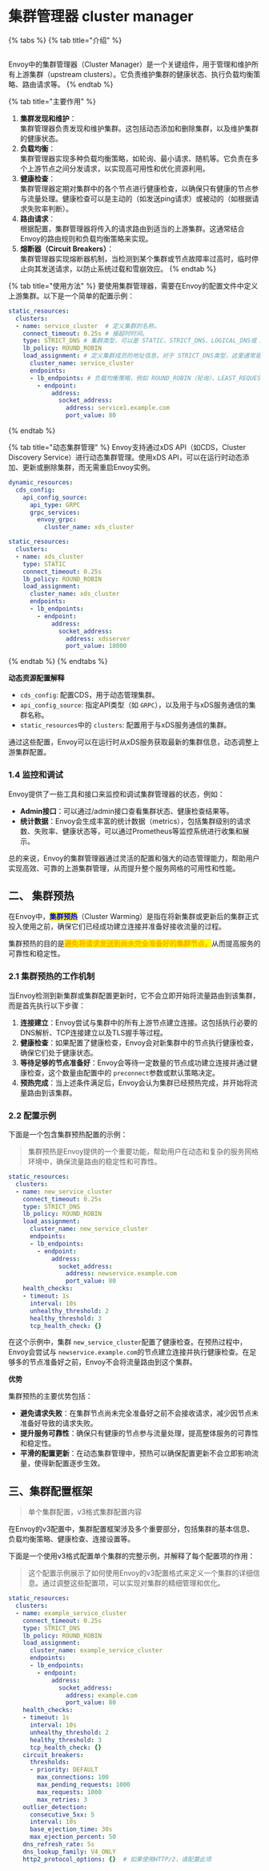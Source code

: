 # 集群管理器 cluster manager



{% tabs %}
{% tab title="介绍" %}
<figure><img src="../../../../.gitbook/assets/image (2) (1) (1) (1) (1) (1) (1) (1).png" alt=""><figcaption></figcaption></figure>

Envoy中的集群管理器（Cluster Manager）是一个关键组件，用于管理和维护所有上游集群（upstream clusters）。它负责维护集群的健康状态、执行负载均衡策略、路由请求等。
{% endtab %}

{% tab title="主要作用" %}
1. **集群发现和维护**：\
   集群管理器负责发现和维护集群。这包括动态添加和删除集群，以及维护集群的健康状态。
2. **负载均衡**：\
   集群管理器实现多种负载均衡策略，如轮询、最小请求、随机等。它负责在多个上游节点之间分发请求，以实现高可用性和优化资源利用。
3. **健康检查**：\
   集群管理器定期对集群中的各个节点进行健康检查，以确保只有健康的节点参与流量处理。健康检查可以是主动的（如发送ping请求）或被动的（如根据请求失败率判断）。
4. **路由请求**：\
   根据配置，集群管理器将传入的请求路由到适当的上游集群。这通常结合Envoy的路由规则和负载均衡策略来实现。
5. **熔断器（Circuit Breakers）**：\
   集群管理器实现熔断器机制，当检测到某个集群或节点故障率过高时，临时停止向其发送请求，以防止系统过载和雪崩效应。
{% endtab %}

{% tab title="使用方法" %}
要使用集群管理器，需要在Envoy的配置文件中定义上游集群。以下是一个简单的配置示例：

```yaml
static_resources:
  clusters:
  - name: service_cluster  # 定义集群的名称。
    connect_timeout: 0.25s # 接超时时间。
    type: STRICT_DNS # 集群类型，可以是 STATIC、STRICT_DNS、LOGICAL_DNS或 EDS。STRICT_DNS表示通过DNS解析来动态发现集群成员。
    lb_policy: ROUND_ROBIN
    load_assignment: # 定义集群成员的地址信息。对于 STRICT_DNS类型，这里通常是域名和端口。
      cluster_name: service_cluster
      endpoints:
      - lb_endpoints: # 负载均衡策略，例如 ROUND_ROBIN（轮询）、LEAST_REQUEST（最小请求）、RANDOM（随机）等。
        - endpoint:
            address:
              socket_address:
                address: service1.example.com
                port_value: 80
```
{% endtab %}

{% tab title="动态集群管理" %}
Envoy支持通过xDS API（如CDS，Cluster Discovery Service）进行动态集群管理。使用xDS API，可以在运行时动态添加、更新或删除集群，而无需重启Envoy实例。



```yaml
dynamic_resources:
  cds_config:
    api_config_source:
      api_type: GRPC
      grpc_services:
        envoy_grpc:
          cluster_name: xds_cluster

static_resources:
  clusters:
  - name: xds_cluster
    type: STATIC
    connect_timeout: 0.25s
    lb_policy: ROUND_ROBIN
    load_assignment:
      cluster_name: xds_cluster
      endpoints:
      - lb_endpoints:
        - endpoint:
            address:
              socket_address:
                address: xdsserver
                port_value: 18000
```
{% endtab %}
{% endtabs %}



**动态资源配置解释**

* `cds_config`: 配置CDS，用于动态管理集群。
* `api_config_source`: 指定API类型（如 `GRPC`），以及用于与xDS服务通信的集群名称。
* `static_resources`中的 `clusters`: 配置用于与xDS服务通信的集群。

通过这些配置，Envoy可以在运行时从xDS服务获取最新的集群信息，动态调整上游集群配置。

### 1.4 监控和调试 <a href="#id-14-jian-kong-he-tiao-shi-18" id="id-14-jian-kong-he-tiao-shi-18"></a>

Envoy提供了一些工具和接口来监控和调试集群管理器的状态，例如：

* **Admin接口**：可以通过/admin接口查看集群状态、健康检查结果等。
* **统计数据**：Envoy会生成丰富的统计数据（metrics），包括集群级别的请求数、失败率、健康状态等，可以通过Prometheus等监控系统进行收集和展示。

总的来说，Envoy的集群管理器通过灵活的配置和强大的动态管理能力，帮助用户实现高效、可靠的上游集群管理，从而提升整个服务网格的可用性和性能。

## 二、 集群预热 <a href="#er-ji-qun-yu-re-22" id="er-ji-qun-yu-re-22"></a>

在Envoy中，<mark style="color:blue;">**集群预热**</mark>（Cluster Warming）是指在将新集群或更新后的集群正式投入使用之前，确保它们已经成功建立连接并准备好接收流量的过程。

集群预热的目的是<mark style="color:orange;">**避免将请求发送到尚未完全准备好的集群节点，**</mark>从而提高服务的可靠性和稳定性。

### 2.1 集群预热的工作机制 <a href="#id-21-ji-qun-yu-re-de-gong-zuo-ji-zhi-24" id="id-21-ji-qun-yu-re-de-gong-zuo-ji-zhi-24"></a>

当Envoy检测到新集群或集群配置更新时，它不会立即开始将流量路由到该集群，而是首先执行以下步骤：

1. **连接建立**：Envoy尝试与集群中的所有上游节点建立连接。这包括执行必要的DNS解析、TCP连接建立以及TLS握手等过程。
2. **健康检查**：如果配置了健康检查，Envoy会对新集群中的节点执行健康检查，确保它们处于健康状态。
3. **等待足够的节点准备好**：Envoy会等待一定数量的节点成功建立连接并通过健康检查，这个数量由配置中的 `preconnect`参数或默认策略决定。
4. **预热完成**：当上述条件满足后，Envoy会认为集群已经预热完成，并开始将流量路由到该集群。

### 2.2 配置示例 <a href="#id-22-pei-zhi-shi-li-27" id="id-22-pei-zhi-shi-li-27"></a>

下面是一个包含集群预热配置的示例：

> 集群预热是Envoy提供的一个重要功能，帮助用户在动态和复杂的服务网格环境中，确保流量路由的稳定性和可靠性。

```yaml
static_resources:
  clusters:
  - name: new_service_cluster
    connect_timeout: 0.25s
    type: STRICT_DNS
    lb_policy: ROUND_ROBIN
    load_assignment:
      cluster_name: new_service_cluster
      endpoints:
      - lb_endpoints:
        - endpoint:
            address:
              socket_address:
                address: newservice.example.com
                port_value: 80
    health_checks:
    - timeout: 1s
      interval: 10s
      unhealthy_threshold: 2
      healthy_threshold: 3
      tcp_health_check: {}
```

在这个示例中，集群 `new_service_cluster`配置了健康检查。在预热过程中，Envoy会尝试与 `newservice.example.com`的节点建立连接并执行健康检查。在足够多的节点准备好之前，Envoy不会将流量路由到这个集群。

**优势**

集群预热的主要优势包括：

* **避免请求失败**：在集群节点尚未完全准备好之前不会接收请求，减少因节点未准备好导致的请求失败。
* **提升服务可靠性**：确保只有健康的节点参与流量处理，提高整体服务的可靠性和稳定性。
* **平滑的配置更新**：在动态集群管理中，预热可以确保配置更新不会立即影响流量，使得新配置逐步生效。

## 三、集群配置框架 <a href="#san-ji-qun-pei-zhi-kuang-jia-35" id="san-ji-qun-pei-zhi-kuang-jia-35"></a>

> 单个集群配置，v3格式集群配置内容

在Envoy的v3配置中，集群配置框架涉及多个重要部分，包括集群的基本信息、负载均衡策略、健康检查、连接设置等。

下面是一个使用v3格式配置单个集群的完整示例，并解释了每个配置项的作用：

> 这个配置示例展示了如何使用Envoy的v3配置格式来定义一个集群的详细信息。通过调整这些配置项，可以实现对集群的精细管理和优化。

```yaml
static_resources:
  clusters:
  - name: example_service_cluster
    connect_timeout: 0.25s
    type: STRICT_DNS
    lb_policy: ROUND_ROBIN
    load_assignment:
      cluster_name: example_service_cluster
      endpoints:
      - lb_endpoints:
        - endpoint:
            address:
              socket_address:
                address: example.com
                port_value: 80
    health_checks:
    - timeout: 1s
      interval: 10s
      unhealthy_threshold: 2
      healthy_threshold: 3
      tcp_health_check: {}
    circuit_breakers:
      thresholds:
      - priority: DEFAULT
        max_connections: 100
        max_pending_requests: 1000
        max_requests: 1000
        max_retries: 3
    outlier_detection:
      consecutive_5xx: 5
      interval: 10s
      base_ejection_time: 30s
      max_ejection_percent: 50
    dns_refresh_rate: 5s
    dns_lookup_family: V4_ONLY
    http2_protocol_options: {}  # 如果使用HTTP/2，请配置此项
```

<figure><img src="../../../../.gitbook/assets/image (1) (1) (1) (1) (1) (1) (1) (1) (1).png" alt=""><figcaption></figcaption></figure>
